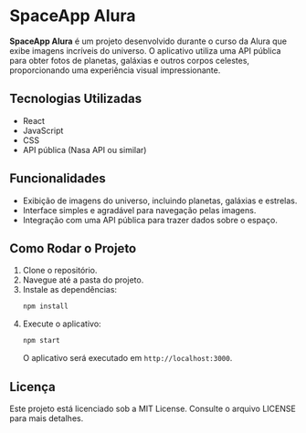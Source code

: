 # SpaceApp Alura

**SpaceApp Alura** é um projeto desenvolvido durante o curso da Alura que exibe imagens incríveis do universo. O aplicativo utiliza uma API pública para obter fotos de planetas, galáxias e outros corpos celestes, proporcionando uma experiência visual impressionante.

## Tecnologias Utilizadas

- React
- JavaScript
- CSS
- API pública (Nasa API ou similar)

## Funcionalidades

- Exibição de imagens do universo, incluindo planetas, galáxias e estrelas.
- Interface simples e agradável para navegação pelas imagens.
- Integração com uma API pública para trazer dados sobre o espaço.

## Como Rodar o Projeto

1. Clone o repositório.
2. Navegue até a pasta do projeto.
3. Instale as dependências:
   ```bash
   npm install
   ```
4. Execute o aplicativo:
   ```bash
   npm start
   ```
   O aplicativo será executado em `http://localhost:3000`.

## Licença

Este projeto está licenciado sob a MIT License. Consulte o arquivo LICENSE para mais detalhes.
